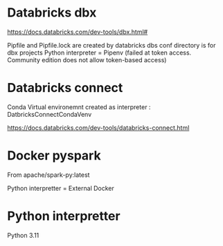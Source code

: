 # Databricks dbx
https://docs.databricks.com/dev-tools/dbx.html#

Pipfile and Pipfile.lock are created by databricks dbs
conf directory is for dbx projects
Python interpreter = Pipenv
(failed at token access. Community edition does not allow token-based access)
# Databricks connect

Conda Virtual environemnt created as interpreter : DatbricksConnectCondaVenv

https://docs.databricks.com/dev-tools/databricks-connect.html
# Docker pyspark 
From apache/spark-py:latest

Python interpretter = External Docker

# Python interpretter

Python 3.11